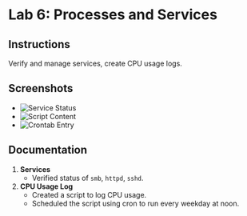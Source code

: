 
# Lab 6: Processes and Services

## Instructions
Verify and manage services, create CPU usage logs.

## Screenshots
- ![Service Status](../Screenshots/service-status.png)
- ![Script Content](../Screenshots/script-content.png)
- ![Crontab Entry](../Screenshots/crontab.png)

## Documentation
1. **Services**
   - Verified status of `smb`, `httpd`, `sshd`.
2. **CPU Usage Log**
   - Created a script to log CPU usage.
   - Scheduled the script using cron to run every weekday at noon.
